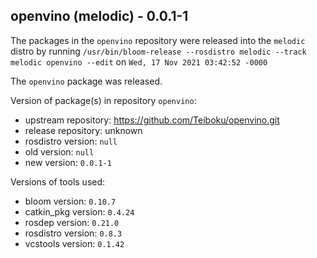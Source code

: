 ## openvino (melodic) - 0.0.1-1

The packages in the `openvino` repository were released into the `melodic` distro by running `/usr/bin/bloom-release --rosdistro melodic --track melodic openvino --edit` on `Wed, 17 Nov 2021 03:42:52 -0000`

The `openvino` package was released.

Version of package(s) in repository `openvino`:

- upstream repository: https://github.com/Teiboku/openvino.git
- release repository: unknown
- rosdistro version: `null`
- old version: `null`
- new version: `0.0.1-1`

Versions of tools used:

- bloom version: `0.10.7`
- catkin_pkg version: `0.4.24`
- rosdep version: `0.21.0`
- rosdistro version: `0.8.3`
- vcstools version: `0.1.42`


